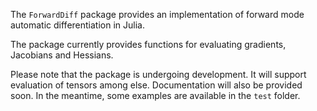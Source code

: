 The `ForwardDiff` package provides an implementation of forward mode automatic differentiation in Julia.

The package currently provides functions for evaluating gradients, Jacobians and Hessians.

Please note that the package is undergoing development. It will support evaluation of tensors among else.
Documentation will also be provided soon. In the meantime, some examples are available in the `test` folder.
